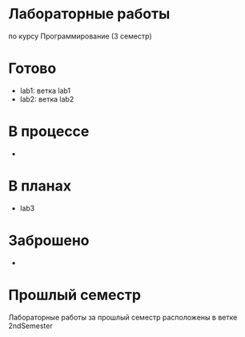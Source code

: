 # Лабораторные работы
по курсу Программирование (3 семестр)

# Готово
* lab1: ветка lab1
* lab2: ветка lab2

# В процессе
*

# В планах
* lab3

# Заброшено
*

# Прошлый семестр
Лабораторные работы за прошлый семестр расположены в ветке 2ndSemester